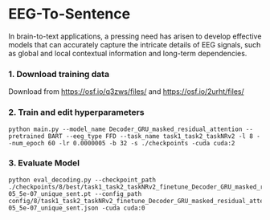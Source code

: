 # EEG-To-Sentence
In brain-to-text applications, a pressing need has arisen to develop effective models that can accurately capture the intricate details of EEG signals, such as global and local contextual information and long-term dependencies. 

### 1. Download training data
Download from https://osf.io/q3zws/files/ and https://osf.io/2urht/files/

### 2. Train and edit hyperparameters
```
python main.py --model_name Decoder_GRU_masked_residual_attention --pretrained BART --eeg_type FFD --task_name task1_task2_taskNRv2 -l 8 --num_epoch 60 -lr 0.0000005 -b 32 -s ./checkpoints -cuda cuda:2
```

### 3. Evaluate Model
```
python eval_decoding.py --checkpoint_path ./checkpoints/8/best/task1_task2_taskNRv2_finetune_Decoder_GRU_masked_residual_attention_skipstep1_b32_20_30_5e-05_5e-07_unique_sent.pt --config_path config/8/task1_task2_taskNRv2_finetune_Decoder_GRU_masked_residual_attention_skipstep1_b32_20_30_5e-05_5e-07_unique_sent.json -cuda cuda:0
```
